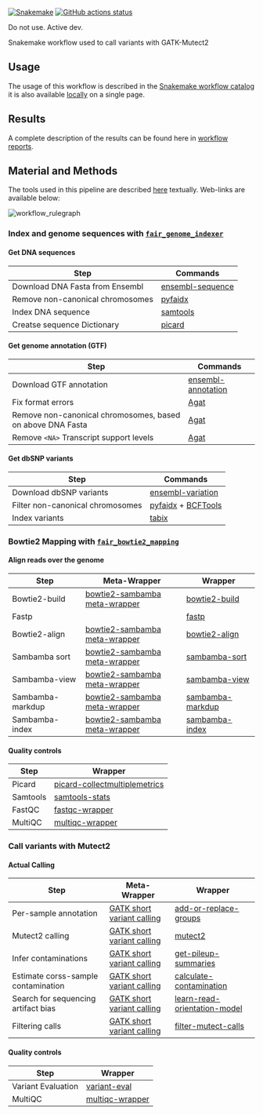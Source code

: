 [![Snakemake](https://img.shields.io/badge/snakemake-≥7.29.0-brightgreen.svg)](https://snakemake.github.io)
[![GitHub actions status](https://github.com/tdayris/fair_gatk_mutect_germline/workflows/Tests/badge.svg?branch=main)](https://github.com/tdayris/fair_gatk_mutect_germline/actions?query=branch%3Amain+workflow%3ATests)

Do not use. Active dev.

Snakemake workflow used to call variants with GATK-Mutect2

## Usage

The usage of this workflow is described in the [Snakemake workflow catalog](https://snakemake.github.io/snakemake-workflow-catalog?usage=tdayris/fair_gatk_mutect_germline) 
it is also available [locally](https://github.com/tdayris/fair_gatk_mutect_germline/blob/main/workflow/report/usage.rst) on a single page.
 
## Results

A complete description of the results can be found here in [workflow reports](https://github.com/tdayris/fair_gatk_mutect_germline/blob/main/workflow/report/results.rst).

## Material and Methods

The tools used in this pipeline are described [here](https://github.com/tdayris/fair_gatk_mutect_germline/blob/main/workflow/report/material_methods.rst) textually. Web-links are available below:

![workflow_rulegraph](dag.png)

### Index and genome sequences with [`fair_genome_indexer`](https://github.com/tdayris/fair_genome_indexer/tree/main)

#### Get DNA sequences

| Step                             | Commands                                                                                                         |
| -------------------------------- | ---------------------------------------------------------------------------------------------------------------- |
| Download DNA Fasta from Ensembl  | [ensembl-sequence](https://snakemake-wrappers.readthedocs.io/en/v3.3.3/wrappers/reference/ensembl-sequence.html) |
| Remove non-canonical chromosomes | [pyfaidx](https://github.com/mdshw5/pyfaidx)                                                                     |
| Index DNA sequence               | [samtools](https://snakemake-wrappers.readthedocs.io/en/v3.3.3/wrappers/samtools/faidx.html)                     |
| Creatse sequence Dictionary      | [picard](https://snakemake-wrappers.readthedocs.io/en/v3.3.3/wrappers/picard/createsequencedictionary.html)      |

#### Get genome annotation (GTF)

| Step                                                       | Commands                                                                                                             |
| ---------------------------------------------------------- | -------------------------------------------------------------------------------------------------------------------- |
| Download GTF annotation                                    | [ensembl-annotation](https://snakemake-wrappers.readthedocs.io/en/v3.3.3/wrappers/reference/ensembl-annotation.html) |
| Fix format errors                                          | [Agat](https://agat.readthedocs.io/en/latest/tools/agat_convert_sp_gff2gtf.html)                                     |
| Remove non-canonical chromosomes, based on above DNA Fasta | [Agat](https://agat.readthedocs.io/en/latest/tools/agat_sq_filter_feature_from_fasta.html)                           |
| Remove `<NA>` Transcript support levels                    | [Agat](https://agat.readthedocs.io/en/latest/tools/agat_sp_filter_feature_by_attribute_value.html)                   |

#### Get dbSNP variants

| Step                             | Commands                                                                                                                                     |
| -------------------------------- | -------------------------------------------------------------------------------------------------------------------------------------------- |
| Download dbSNP variants          | [ensembl-variation](https://snakemake-wrappers.readthedocs.io/en/v3.3.3/wrappers/reference/ensembl-variation.html)                           |
| Filter non-canonical chromosomes | [pyfaidx](https://github.com/mdshw5/pyfaidx) + [BCFTools](https://snakemake-wrappers.readthedocs.io/en/v3.3.3/wrappers/bcftools/filter.html) |
| Index variants                   | [tabix](https://snakemake-wrappers.readthedocs.io/en/v3.3.3/wrappers/tabix/index.html)                                                       |

### Bowtie2 Mapping with [`fair_bowtie2_mapping`](https://github.com/tdayris/fair_bowtie2_mapping/tree/main)

#### Align reads over the genome

| Step             | Meta-Wrapper                                                                                                             | Wrapper                                                                                                                          |
| ---------------- | ------------------------------------------------------------------------------------------------------------------------ | -------------------------------------------------------------------------------------------------------------------------------- |
| Bowtie2-build    | [bowtie2-sambamba meta-wrapper](https://snakemake-wrappers.readthedocs.io/en/v3.3.3/meta-wrappers/bowtie2_sambamba.html) | [bowtie2-build](https://snakemake-wrappers.readthedocs.io/en/v3.3.3/wrappers/bowtie2/build.html)                                 |
| Fastp            |                                                                                                                          | [fastp](https://snakemake-wrappers.readthedocs.io/en/stable/wrappers/fastp.html)                                                 |
| Bowtie2-align    | [bowtie2-sambamba meta-wrapper](https://snakemake-wrappers.readthedocs.io/en/v3.3.3/meta-wrappers/bowtie2_sambamba.html) | [bowtie2-align](https://snakemake-wrappers.readthedocs.io/en/v3.3.3/wrappers/bowtie2/align.html)                                 |
| Sambamba sort    | [bowtie2-sambamba meta-wrapper](https://snakemake-wrappers.readthedocs.io/en/v3.3.3/meta-wrappers/bowtie2_sambamba.html) | [sambamba-sort](https://snakemake-wrappers.readthedocs.io/en/v3.3.3/wrappers/sambamba/sort.html)                                 |
| Sambamba-view    | [bowtie2-sambamba meta-wrapper](https://snakemake-wrappers.readthedocs.io/en/v3.3.3/meta-wrappers/bowtie2_sambamba.html) | [sambamba-view](https://snakemake-wrappers.readthedocs.io/en/v3.3.3/wrappers/sambamba/view.html)                                 |
| Sambamba-markdup | [bowtie2-sambamba meta-wrapper](https://snakemake-wrappers.readthedocs.io/en/v3.3.3/meta-wrappers/bowtie2_sambamba.html) | [sambamba-markdup](https://snakemake-wrappers.readthedocs.io/en/v3.3.3/wrappers/sambamba/markdup.html)                           |
| Sambamba-index   | [bowtie2-sambamba meta-wrapper](https://snakemake-wrappers.readthedocs.io/en/v3.3.3/meta-wrappers/bowtie2_sambamba.html) | [sambamba-index](https://snakemake-wrappers.readthedocs.io/en/v3.3.3/wrappers/sambamba/index.html)                               |

#### Quality controls

| Step     | Wrapper                                                                                                                          |
| -------- | -------------------------------------------------------------------------------------------------------------------------------- |
| Picard   | [picard-collectmultiplemetrics](https://snakemake-wrappers.readthedocs.io/en/stable/wrappers/picard/collectmultiplemetrics.html) |
| Samtools | [samtools-stats](https://snakemake-wrappers.readthedocs.io/en/v3.3.3/wrappers/samtools/stats.html)                               |
| FastQC   | [fastqc-wrapper](https://snakemake-wrappers.readthedocs.io/en/v3.3.3/wrappers/fastqc.html)                                       |
| MultiQC  | [multiqc-wrapper](https://snakemake-wrappers.readthedocs.io/en/v3.3.3/wrappers/multiqc.html)                                     |


### Call variants with Mutect2

#### Actual Calling

| Step                                | Meta-Wrapper                                                                                                               | Wrapper                                                                                                                          |
| ----------------------------------- | -------------------------------------------------------------------------------------------------------------------------- | -------------------------------------------------------------------------------------------------------------------------------- |
| Per-sample annotation               | [GATK short variant calling](https://snakemake-wrappers.readthedocs.io/en/v3.3.3/meta-wrappers/gatk_mutect2_calling.html) | [add-or-replace-groups](https://snakemake-wrappers.readthedocs.io/en/v3.3.3/wrappers/picard/addorreplacereadgroups.html)         |
| Mutect2 calling                     | [GATK short variant calling](https://snakemake-wrappers.readthedocs.io/en/v3.3.3/meta-wrappers/gatk_mutect2_calling.html) | [mutect2](https://snakemake-wrappers.readthedocs.io/en/v3.3.3/wrappers/gatk/mutect.html)                                         |
| Infer contaminations                | [GATK short variant calling](https://snakemake-wrappers.readthedocs.io/en/v3.3.3/meta-wrappers/gatk_mutect2_calling.html) | [get-pileup-summaries](https://snakemake-wrappers.readthedocs.io/en/v3.3.3/wrappers/gatk/getpileupsummaries.html)                |
| Estimate corss-sample contamination | [GATK short variant calling](https://snakemake-wrappers.readthedocs.io/en/v3.3.3/meta-wrappers/gatk_mutect2_calling.html) | [calculate-contamination](https://snakemake-wrappers.readthedocs.io/en/v3.3.3/wrappers/gatk/calculatecontamination.html)         |
| Search for sequencing artifact bias | [GATK short variant calling](https://snakemake-wrappers.readthedocs.io/en/v3.3.3/meta-wrappers/gatk_mutect2_calling.html) | [learn-read-orientation-model](https://snakemake-wrappers.readthedocs.io/en/v3.3.3/wrappers/gatk/learnreadorientationmodel.html) |
| Filtering calls                     | [GATK short variant calling](https://snakemake-wrappers.readthedocs.io/en/v3.3.3/meta-wrappers/gatk_mutect2_calling.html) | [filter-mutect-calls](https://snakemake-wrappers.readthedocs.io/en/v3.3.3/wrappers/gatk/filtermutectcalls.html)                  |


#### Quality controls

| Step               | Wrapper                                                                                            |
| ------------------ | -------------------------------------------------------------------------------------------------- |
| Variant Evaluation | [variant-eval](https://snakemake-wrappers.readthedocs.io/en/v3.3.3/wrappers/gatk/varianteval.html) |
| MultiQC            | [multiqc-wrapper](https://snakemake-wrappers.readthedocs.io/en/v3.3.3/wrappers/multiqc.html)       |